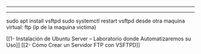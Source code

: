 
---



---

sudo apt install vsftpd
sudo systemctl restart vsftpd
desde otra maquina virtual: ftp (ip de la maquina victima)

[[1- Instalación de Ubuntu Server – Laboratorio donde Automatizaremos su Uso]]
[[2- Cómo Crear un Servidor FTP con VSFTPD]]
